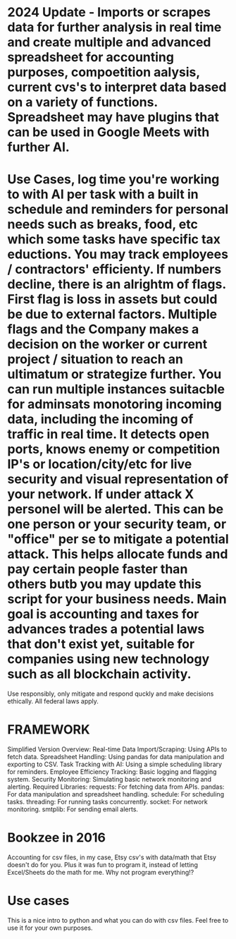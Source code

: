 # 2024 Update - Imports or scrapes data for further analysis in real time and create multiple and advanced spreadsheet for accounting purposes, compoetition aalysis, current cvs's to interpret data based on a variety of functions. Spreadsheet may have plugins that can be used in Google Meets with further AI.

# Use Cases, log time you're working to with AI per task with a built in schedule and reminders for personal needs such as breaks, food, etc which some tasks have specific tax eductions. You may track employees / contractors' efficienty. If numbers decline, there is an alrightm of flags. First flag is loss in assets but could be due to external factors. Multiple flags and the Company makes a decision on the worker or current project / situation to reach an ultimatum or strategize further. You can run multiple instances suitacble for adminsats monotoring incoming data, including the incoming of traffic in real time. It detects open ports, knows enemy or competition IP's or location/city/etc for live security and visual representation of your network. If under attack X personel will be alerted. This can be one person or your security team, or "office" per se to mitigate a potential attack. This helps allocate funds and pay certain people faster than others butb you may update this script for your business needs. Main goal is accounting and taxes for advances trades a potential laws that don't exist yet, suitable for companies using new technology such as all blockchain activity. 

Use responsibly, only mitigate and respond quckly and make decisions ethically. All federal laws apply. 

# FRAMEWORK
Simplified Version Overview:
Real-time Data Import/Scraping: Using APIs to fetch data.
Spreadsheet Handling: Using pandas for data manipulation and exporting to CSV.
Task Tracking with AI: Using a simple scheduling library for reminders.
Employee Efficiency Tracking: Basic logging and flagging system.
Security Monitoring: Simulating basic network monitoring and alerting.
Required Libraries:
requests: For fetching data from APIs.
pandas: For data manipulation and spreadsheet handling.
schedule: For scheduling tasks.
threading: For running tasks concurrently.
socket: For network monitoring.
smtplib: For sending email alerts.

# Bookzee in 2016
Accounting for csv files, in my case, Etsy csv's with data/math that Etsy doesn't do for you. Plus it was fun to program it, instead of letting Excel/Sheets do the math for me. Why not program everything!?

# Use cases
This is a nice intro to python and what you can do with csv files. Feel free to use it for your own purposes.
